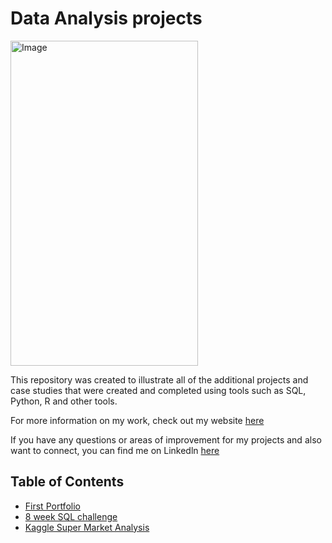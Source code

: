 # Data Analysis projects



<img src="https://github.com/KennethManzi1/Data-Analysis-projects/assets/120513764/a074374c-8fe8-4879-9495-cac8b1f4e611" alt="Image" width="300" height="520">


This repository was created to illustrate all of the additional projects and case studies that were created and completed using tools such as SQL, Python, R and other tools.

For more information on my work, check out my website [here](https://kennykaijage.com/)

If you have any questions or areas of improvement for my projects and also want to connect, you can find me on Linkedln [here](https://www.linkedin.com/in/kenneth-kaijage-951a02141/)



## Table of Contents
- [First Portfolio](https://github.com/KennethManzi1/Portfolio)
- [8 week SQL challenge](https://github.com/KennethManzi1/8-week-SQL-Challenge)
- [Kaggle Super Market Analysis](https://github.com/KennethManzi1/Data-Analysis-projects/tree/main/Supermarket_data%20Analysis)
